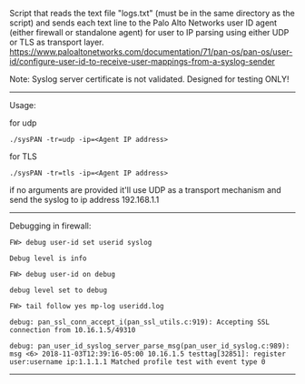 Script that reads the text file "logs.txt" (must be in the same directory as the script) and sends each text line to the Palo Alto Networks user ID agent (either firewall or standalone agent) for user to IP parsing using either UDP or TLS as transport layer.
https://www.paloaltonetworks.com/documentation/71/pan-os/pan-os/user-id/configure-user-id-to-receive-user-mappings-from-a-syslog-sender

Note: Syslog server certificate is not validated. Designed for testing ONLY!
___
Usage:

for udp
```
./sysPAN -tr=udp -ip=<Agent IP address>
```
for TLS
```
./sysPAN -tr=tls -ip=<Agent IP address>
```
if no arguments are provided it'll use UDP as a transport mechanism and send the syslog to ip address 192.168.1.1

___

Debugging in firewall:
```
FW> debug user-id set userid syslog

Debug level is info

FW> debug user-id on debug

debug level set to debug

FW> tail follow yes mp-log useridd.log

debug: pan_ssl_conn_accept_i(pan_ssl_utils.c:919): Accepting SSL connection from 10.16.1.5/49310

debug: pan_user_id_syslog_server_parse_msg(pan_user_id_syslog.c:989): msg <6> 2018-11-03T12:39:16-05:00 10.16.1.5 testtag[32851]: register user:username ip:1.1.1.1 Matched profile test with event type 0
```
___
